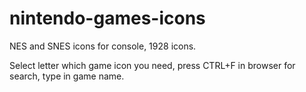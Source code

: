 # nintendo-games-icons
NES and SNES icons for console, 1928 icons.

Select letter which game icon you need, press CTRL+F in browser for search, type in game name.
